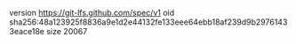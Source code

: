 version https://git-lfs.github.com/spec/v1
oid sha256:48a123925f8836a9e1d2e44132fe133eee64ebb18af239d9b29761433eace18e
size 20067
